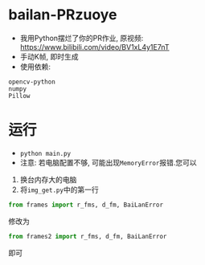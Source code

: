# bailan-PRzuoye
 - 我用Python摆烂了你的PR作业, 原视频: https://www.bilibili.com/video/BV1xL4y1E7nT
 - 手动K帧, 即时生成
 - 使用依赖:
```
opencv-python
numpy
Pillow
```

# 运行
 - `python main.py`
 - 注意: 若电脑配置不够, 可能出现`MemoryError`报错.您可以
 1. 换台内存大的电脑
 2. 将`img_get.py`中的第一行
```python
from frames import r_fms, d_fm, BaiLanError
```
修改为
```python
from frames2 import r_fms, d_fm, BaiLanError
```
即可
